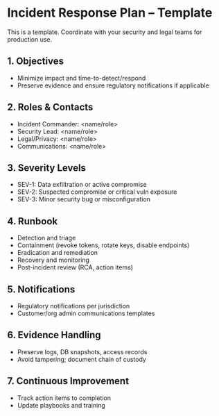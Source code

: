# Incident Response Plan – Template

This is a template. Coordinate with your security and legal teams for production use.

## 1. Objectives
- Minimize impact and time-to-detect/respond
- Preserve evidence and ensure regulatory notifications if applicable

## 2. Roles & Contacts
- Incident Commander: <name/role>
- Security Lead: <name/role>
- Legal/Privacy: <name/role>
- Communications: <name/role>

## 3. Severity Levels
- SEV-1: Data exfiltration or active compromise
- SEV-2: Suspected compromise or critical vuln exposure
- SEV-3: Minor security bug or misconfiguration

## 4. Runbook
- Detection and triage
- Containment (revoke tokens, rotate keys, disable endpoints)
- Eradication and remediation
- Recovery and monitoring
- Post-incident review (RCA, action items)

## 5. Notifications
- Regulatory notifications per jurisdiction
- Customer/org admin communications templates

## 6. Evidence Handling
- Preserve logs, DB snapshots, access records
- Avoid tampering; document chain of custody

## 7. Continuous Improvement
- Track action items to completion
- Update playbooks and training

